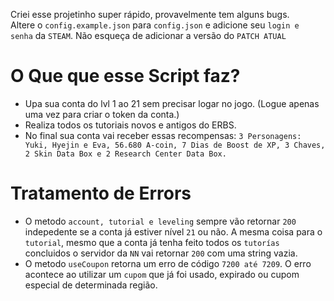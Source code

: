 Criei esse projetinho super rápido, provavelmente tem alguns bugs.<br>
Altere o `config.example.json` para `config.json` e adicione seu `login e senha` da `STEAM`. Não esqueça de adicionar a versão do `PATCH ATUAL`

# O Que que esse Script faz?
* Upa sua conta do lvl 1 ao 21 sem precisar logar no jogo. (Logue apenas uma vez para criar o token da conta.)
* Realiza todos os tutoriais novos e antigos do ERBS.
* No final sua conta vai receber essas recompensas: `3 Personagens: Yuki, Hyejin e Eva, 56.680 A-coin, 7 Dias de Boost de XP, 3 Chaves, 2 Skin Data Box e 2 Research Center Data Box.`

# Tratamento de Errors
* O metodo `account, tutorial e leveling` sempre vão retornar `200` indepedente se a conta já estiver nível `21` ou não. A mesma coisa para o `tutorial`, mesmo que a conta já tenha feito todos os `tutorías` concluidos o servidor da `NN` vai retornar `200` com uma string vazia.
* O metodo `useCoupon` retorna um erro de código `7200 até 7209`. O erro acontece ao utilizar um `cupom` que já foi usado, expirado ou cupom especial de determinada região.
